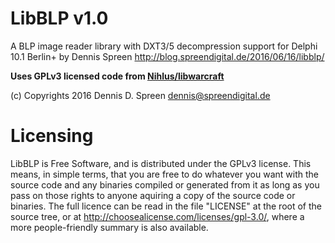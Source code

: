 # LibBLP v1.0 
A BLP image reader library with DXT3/5 decompression support
for Delphi 10.1 Berlin+ by Dennis Spreen
http://blog.spreendigital.de/2016/06/16/libblp/


**Uses GPLv3 licensed code from [Nihlus/libwarcraft](https://github.com/Nihlus/libwarcraft)**


(c) Copyrights 2016 Dennis D. Spreen <dennis@spreendigital.de>



# Licensing

LibBLP is Free Software, and is distributed under the GPLv3 license. This means, in simple terms, that you are free to do whatever you want with the source code and any binaries compiled or generated from it as long as you pass on those rights to anyone aquiring a copy of the source code or binaries. The full licence can be read in the file "LICENSE" at the root of the source tree, or at http://choosealicense.com/licenses/gpl-3.0/, where a more people-friendly summary is also available.